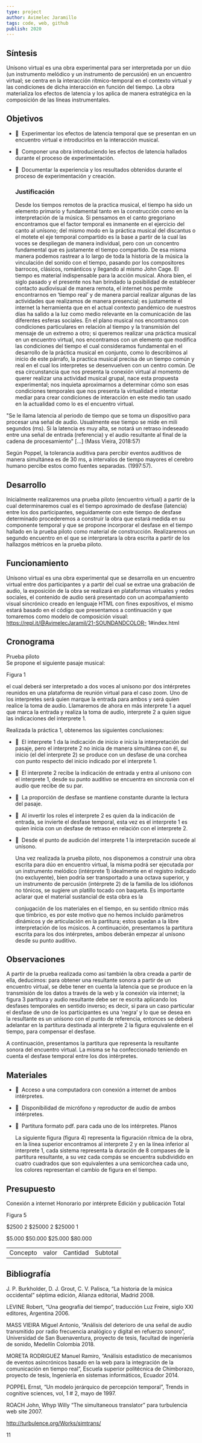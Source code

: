 ```yaml
---
type: project
author: Avimelec Jaramillo
tags: code, web, github
publish: 2020
---
```


## Síntesis

Unísono virtual es una obra experimental para ser interpretada por un dúo (un instrumento melódico y un instrumento de percusión) en un encuentro virtual; se centra en la interacción rítmico-temporal en el contexto virtual y las condiciones de dicha interacción en función del tiempo. La obra materializa los efectos de latencia y los aplica de manera estratégica en la composición de las líneas instrumentales.

## Objetivos

-   Experimentar los efectos de latencia temporal que se presentan en un encuentro virtual e introducirlos en la interacción musical.
    
-   Componer una obra introduciendo les efectos de latencia hallados durante el proceso de experimentación.
    
-   Documentar la experiencia y los resultados obtenidos durante el proceso de experimentación y creación.
    
    ### Justificación
    
    Desde los tiempos remotos de la practica musical, el tiempo ha sido un elemento primario y fundamental tanto en la construcción como en la interpretación de la música. Si pensamos en el canto gregoriano encontramos que el factor temporal es inmanente en el ejercicio del canto al unísono; del mismo modo en la práctica musical del discantus o el motete el eje temporal compartido es la base a partir de la cual las voces se despliegan de manera individual, pero con un concentro fundamental que es justamente el tiempo compartido. De esa misma manera podemos rastrear a lo largo de toda la historia de la música la vinculación del sonido con el tiempo, pasando por los compositores barrocos, clásicos, románticos y llegando al mismo John Cage. El tiempo es material indispensable para la acción musical. Ahora bien, el siglo pasado y el presente nos han brindado la posibilidad de establecer contacto audiovisual de manera remota, el internet nos permite encontrarnos en ‘tiempo real’ y de manera parcial realizar algunas de las actividades que realizamos de manera presencial; es justamente el internet la herramienta que en el actual contexto pandémico de nuestros días ha salido a la luz como medio relevante en la comunicación de las diferentes esferas sociales. En el plano musical nos encontramos con condiciones particulares en relación al tiempo y la transmisión del mensaje de un extremo a otro; si queremos realizar una práctica musical en un encuentro virtual, nos encontramos con un elemento que modifica las condiciones del tiempo el cual consideramos fundamental en el desarrollo de la práctica musical en conjunto, como lo describimos al inicio de este párrafo, la practica musical precisa de un tiempo común y real en el cual los interpretes se desenvuelven con un centro común. De esa circunstancia que nos presenta la conexión virtual al momento de querer realizar una actividad musical grupal, nace esta propuesta experimental; nos inquieta aproximarnos a determinar cómo son esas condiciones temporales que nos presenta la virtualidad e intentar mediar para crear condiciones de interacción en este medio tan usado en la actualidad como lo es el encuentro virtual.

"Se le llama latencia al periodo de tiempo que se toma un dispositivo para procesar una señal de audio. Usualmente ese tiempo se mide en mili segundos (ms). Si la latencia es muy alta, se notará un retraso indeseado entre una señal de entrada (referencia) y el audio resultante al final de la cadena de procesamiento" [...] (Mass Vieira, 2018:57)

Según Poppel, la tolerancia auditiva para percibir eventos auditivos de manera simultánea es de 30 ms, a intervalos de tiempo mayores el cerebro humano percibe estos como fuentes separadas. (1997:57).

## Desarrollo

Inicialmente realizaremos una prueba piloto (encuentro virtual) a partir de la cual determinaremos cual es el tiempo aproximado de desfase (latencia) entre los dos participantes, seguidamente con este tiempo de desfase determinado procederemos a construir la obra que estará medida en su componente temporal y que se propone incorporar el desfase en el tiempo hallado en la prueba piloto como material de construcción. Realizaremos un segundo encuentro en el que se interpretara la obra escrita a partir de los hallazgos métricos en la prueba piloto.

## Funcionamiento

Unísono virtual es una obra experimental que se desarrolla en un encuentro virtual entre dos participantes y a partir del cual se extrae una grabación de audio, la exposición de la obra se realizará en plataformas virtuales y redes sociales, el contenido de audio será presentado con un acompañamiento visual sincrónico creado en lenguaje HTML con fines expositivos, el mismo estará basado en el
código que presentamos a continuación y que tomaremos como modelo de composición visual: https://repl.it/@AvimelecJaramil/21-SOUNDANDCOLOR- 1#index.html

## Cronograma

Prueba piloto  
Se propone el siguiente pasaje musical:

Figura 1

el cual deberá ser interpretado a dos voces al unísono por dos intérpretes reunidos en una plataforma de reunión virtual para el caso zoom. Uno de los interpretes será quien marque la entrada para ambos y será quien realice la toma de audio. Llamaremos de ahora en más interprete 1 a aquel que marca la entrada y realiza la toma de audio, interprete 2 a quien sigue las indicaciones del interprete 1.

Realizada la práctica 1, obtenemos las siguientes conclusiones:

-   El interprete 1 da la indicación de inicio e inicia la interpretación del pasaje, pero el interprete 2 no inicia de manera simultánea con él, su inicio (el del interprete 2) se produce con un desfase de una corchea con punto respecto del inicio indicado por el interprete 1.
    
-   El interprete 2 recibe la indicación de entrada y entra al unísono con el interprete 1, desde su punto auditivo se encuentra en sincronía con el audio que recibe de su par.
    
-   La proporción de desfase se mantiene constante durante la lectura del pasaje.
    
-   Al invertir los roles el interprete 2 es quien da la indicación de entrada, se invierte el desfase temporal, esta vez es el interprete 1 es quien inicia con un desfase de retraso en relación con el interprete 2.
    
-   Desde el punto de audición del interprete 1 la interpretación sucede al unísono.
    
    
    Una vez realizada la prueba piloto, nos disponemos a construir una obra escrita para dúo en encuentro virtual, la misma podrá ser ejecutada por un instrumento melódico (intérprete 1) idealmente en el registro indicado (no excluyente), bien podría ser transportado a una octava superior, y un instrumento de percusión (intérprete 2) de la familia de los idiófonos no tónicos, se sugiere un platillo tocado con baqueta. Es importante aclarar que el material sustancial de esta obra es la
    
    conjugación de los materiales en el tiempo, en su sentido rítmico más que tímbrico, es por este motivo que no hemos incluido parámetros dinámicos y de articulación en la partitura; estos quedan a la libre interpretación de los músicos. A continuación, presentamos la partitura escrita para los dos intérpretes, ambos deberán empezar al unísono desde su punto auditivo.

## Observaciones

A partir de la prueba realizada como así también la obra creada a partir de ella, deducimos: para obtener una resultante sonora a partir de un encuentro virtual, se debe tener en cuenta la latencia que se produce en la transmisión de los datos a través de la web y la conexión vía internet; la figura 3 partitura y audio resultante debe ser re escrita aplicando los desfases temporales en sentido inverso; es decir, si para un caso particular el desfase de uno de los participantes es una ‘negra’ y lo que se desea en la resultante es un unísono con el punto de referencia, entonces se deberá adelantar en la partitura destinada al interprete 2 la figura equivalente en el tiempo, para compensar el desfase.

A continuación, presentamos la partitura que representa la resultante sonora del encuentro virtual. La misma se ha confeccionado teniendo en cuenta el desfase temporal entre los dos intérpretes.

## Materiales

-   Acceso a una computadora con conexión a internet de ambos intérpretes.
    
-   Disponibilidad de micrófono y reproductor de audio de ambos intérpretes.
    
-   Partitura formato pdf. para cada uno de los intérpretes. Planos
    
    La siguiente figura (figura 4) representa la figuración rítmica de la obra, en la línea superior encontramos al interprete 2 y en la línea inferior al interprete 1, cada sistema representa la duración de 8 compases de la partitura resultante, a su vez cada compás se encuentra subdividido en cuatro cuadrados que son equivalentes a una semicorchea cada uno, los colores representan el cambio de figura en el tiempo.
    
## Presupuesto

Conexión a internet Honorario por intérprete Edición y publicación Total

Figura 5

$2500 2 $25000 2 $25000 1

$5.000 $50.000 $25.000 $80.000

|   |   |   |   |
|---|---|---|---|
|Concepto|valor|Cantidad|Subtotal|

## Bibliografía

J. P. Burkholder, D. J. Grout, C. V. Palisca, “La historia de la música occidental” séptima edición, Alianza editorial, Madrid 2008.

LEVINE Robert, “Una geografía del tiempo”, traducción Luz Freire, siglo XXI editores, Argentina 2006.

MASS VIEIRA Miguel Antonio, “Análisis del deterioro de una señal de audio transmitido por radio frecuencia analógico y digital en refuerzo sonoro”, Universidad de San Buenaventura, proyecto de tesis, facultad de ingeniería de sonido, Medellín Colombia 2018.

MORETA RODRIGUEZ Manuel Ramiro, “Análisis estadístico de mecanismos de eventos asincrónicos basado en la web para la integración de la comunicación en tiempo real”, Escuela superior politécnica de Chimborazo, proyecto de tesis, Ingeniería en sistemas informáticos, Ecuador 2014.

POPPEL Ernst, “Un modelo jerárquico de percepción temporal”, Trends in cognitive sciences, vol, 1 # 2, mayo de 1997.

ROACH John, Whyp Willy “The simultaneous translator” para turbulencia web site 2007.

http://turbulence.org/Works/simtrans/

11